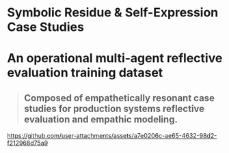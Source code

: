 # Symbolic Residue & Self-Expression Case Studies

# An operational multi-agent reflective evaluation training dataset 
> ## Composed of empathetically resonant case studies for production systems reflective evaluation and empathic modeling.

https://github.com/user-attachments/assets/a7e0206c-ae65-4632-98d2-f212968d75a9

